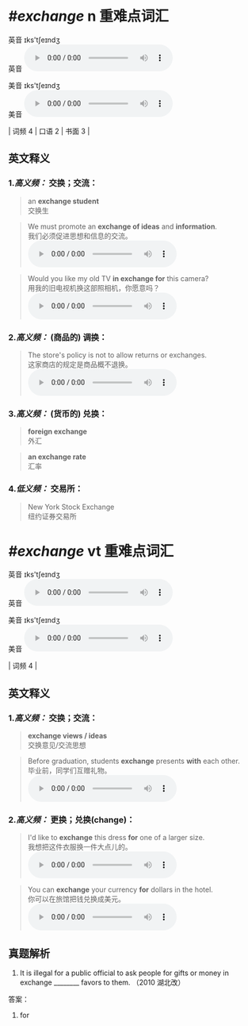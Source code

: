 # ***\#exchange*** n  重难点词汇
英音 ɪks'tʃeɪndʒ  
英音
<audio src="./media/exchange-B.aac" controls="controls"></audio>

美音 ɪks'tʃeɪndʒ  
美音
<audio src="./media/exchange.aac" controls="controls"></audio>



| 词频 4 | 口语 2 | 书面 3 |  

英文释义
---
### 1.*高义频：* **交换；交流：**  

 > an **exchange student**   
 > 交换生    

 > We must promote an **exchange of ideas** and **information**.   
 > 我们必须促进思想和信息的交流。    
<audio src="./media/exchange-1.aac" controls="controls"></audio>

 > Would you like my old TV **in exchange for** this camera?  
 > 用我的旧电视机换这部照相机，你愿意吗？    
<audio src="./media/exchange-2.aac" controls="controls"></audio>

### 2.*高义频：* **(商品的) 调换：**  

 > The store's policy is not to allow returns or exchanges.  
 > 这家商店的规定是商品概不退换。    
<audio src="./media/exchange-3.aac" controls="controls"></audio>

### 3.*高义频：* **(货币的) 兑换：**  

 > **foreign exchange**   
 > 外汇    

 > **an exchange rate**  
 > 汇率    

### 4.*低义频：* **交易所：**  

 > New York Stock Exchange   
 > 纽约证券交易所    


# ***\#exchange*** vt  重难点词汇
英音 ɪks'tʃeɪndʒ  
英音
<audio src="./media/exchange-B.aac" controls="controls"></audio>

美音 ɪks'tʃeɪndʒ  
美音
<audio src="./media/exchange.aac" controls="controls"></audio>



| 词频 4 |  

英文释义
---
### 1.*高义频：* **交换；交流：**  

 > **exchange views / ideas**  
 > 交换意见/交流思想    

 > Before graduation, students **exchange** presents **with** each other.   
 > 毕业前，同学们互赠礼物。    
<audio src="./media/exchange-5.aac" controls="controls"></audio>

### 2.*高义频：* **更换；兑换(change)：**  

 > I'd like to **exchange** this dress **for** one of a larger size.  
 > 我想把这件衣服换一件大点儿的。    
<audio src="./media/exchange-6.aac" controls="controls"></audio>

 > You can **exchange** your currency **for** dollars in the hotel.   
 > 你可以在旅馆把钱兑换成美元。    
<audio src="./media/exchange-7.aac" controls="controls"></audio>


真题解析
---
1. It is illegal for a public official to ask people for gifts or money in exchange ________ favors to them.  （2010 湖北改）  

答案：
1.  for  

